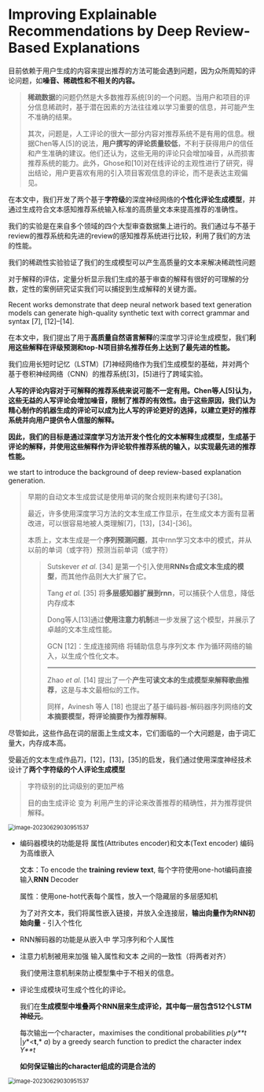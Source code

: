 # Improving Explainable Recommendations by Deep Review-Based Explanations

目前依赖于用户生成的内容来提出推荐的方法可能会遇到问题，因为众所周知的评论问题，如**噪音、稀疏性和不相关的内容。**

> **稀疏数据**的问题仍然是大多数推荐系统[9]的一个问题。当用户和项目的评分信息稀疏时，基于潜在因素的方法往往难以学习重要的信息，并可能产生不准确的结果。
>
> 其次，问题是，人工评论的很大一部分内容对推荐系统不是有用的信息。根据Chen等人[5]的说法，**用户撰写的评论质量较低**，不利于获得用户的信任和产生准确的建议。他们还认为，这些无用的评论只会增加噪音，从而损害推荐系统的能力。此外，Ghose和[10]对在线评论的主观性进行了研究，得出结论，用户更喜欢有用的引入项目客观信息的评论，而不是表达主观偏见。



在本文中，我们开发了两个基于**字符级**的深度神经网络的**个性化评论生成模型**，并通过生成符合文本感知推荐系统输入标准的高质量文本来提高推荐的准确性。



我们的实验是在来自多个领域的四个大型审查数据集上进行的。我们通过与不基于review的推荐系统和先进的review的感知推荐系统进行比较，利用了我们的方法的性能。



我们的稀疏性实验验证了我们的生成模型可以产生高质量的文本来解决稀疏性问题

对于解释的评估，定量分析显示我们生成的基于审查的解释有很好的可理解的分数，定性的案例研究证实我们可以捕捉到生成解释的关键方面。



Recent works demonstrate that deep neural network based text generation models can generate high-quality synthetic text with correct grammar and syntax [7], [12]–[14].



在本文中，我们提出了用于**高质量自然语言解释**的深度学习评论生成模型，我们**利用这些解释在评级预测和top-N项目排名推荐任务上达到了最先进的性能。**

我们应用长短时记忆（LSTM）[7]神经网络作为我们生成模型的基础，并对两个基于卷积神经网络（CNN）的推荐系统[3]，[5]进行了跨域实验。



**人写的评论内容对于可解释的推荐系统来说可能不一定有用。Chen等人[5]认为，这些无益的人写评论会增加噪音，限制了推荐的有效性。由于这些原因，我们认为精心制作的机器生成的评论可以成为比人写的评论更好的选择，以建立更好的推荐系统并向用户提供令人信服的解释。**



**因此，我们的目标是通过深度学习方法开发个性化的文本解释生成模型，生成基于评论的解释，并使用这些解释作为评论软件推荐系统的输入，以实现最先进的推荐性能。**



we start to introduce the background of deep review-based explanation generation.

> 早期的自动文本生成尝试是使用单词的聚合规则来构建句子[38]。
>
> 最近，许多使用深度学习方法的文本生成工作显示，在生成文本方面有显著改进，可以很容易地被人类理解[7]，[13]，[34]-[36]。
>
> 本质上，文本生成是一个**序列预测问题**，其中rnn学习文本中的模式，并从以前的单词（或字符）预测当前单词（或字符）
>
> >  Sutskever *et al.* [34] 是第一个引入使用**RNNs合成文本生成的模型**，而其他作品则大大扩展了它。
> >
> > Tang *et al.* [35] 将**多层感知器扩展到rnn**，可以捕获个人信息，降低内存成本
> >
> > Dong等人[13]通过**使用注意力机制**进一步发展了这个模型，并展示了卓越的文本生成性能。
> >
> > 
> >
> > GCN [12]：生成连接网络 将辅助信息与序列文本 作为循环网络的输入，以生成个性化文本。
> >
> > <hr>
> >
> >  Zhao *et al.* [14] 提出了一个**产生可读文本的生成模型来解释歌曲推荐**，这是与本文最相似的工作。
> >
> > 同样，Avinesh 等人 [18] 也提出了基于编码器-解码器序列网络的**文本摘要模型，将评论摘要作为推荐解释**。



尽管如此，这些作品在词的层面上生成文本，它们面临的一个大问题是，由于词汇量大，内存成本高。





受最近的文本生成作品7]，[12]，[13]，[35]的启发，我们通过使用深度神经技术设计了**两个字符级的个人评论生成模型**

> 字符级别的比词级别的更加严格
>
> 目的由生成评论 变为 利用产生的评论来改善推荐的精确性，并为推荐提供解释。



<img src="https://cdn.jsdelivr.net/gh/xin-fight/note_image@main/img/image-20230321115357103.png" alt="image-20230629030951537" style="zoom:80%;" />

* 编码器模块的功能是将 属性(Attributes encoder)和文本(Text encoder) 编码为高维嵌入

  文本：To encode the **training review text**, 每个字符使用one-hot编码直接输入**RNN** Decoder

  属性：使用one-hot代表每个属性，放入一个隐藏层的多层感知机

  ​			为了对齐文本，我们将属性嵌入链接，并放入全连接层，**输出向量作为RNN初始向量** - 引入个性化

* RNN解码器的功能是从嵌入中 学习序列和个人属性

* 注意力机制被用来加强 输入属性和文本 之间的一致性（将两者对齐）

  我们使用注意机制来防止模型集中于不相关的信息。

* 评论生成模块可生成个性化的评论。

  我们在**生成模型中堆叠两个RNN层来生成评论，其中每一层包含512个LSTM神经元**。

  每次输出一个character，maximises the conditional probabilities *p*(*y**t* |*y**<**t**,* *a*) by a greedy search function to predict the character index *Y**t* 

  

  **如何保证输出的character组成的词是合法的**



<img src="https://cdn.jsdelivr.net/gh/xin-fight/note_image@main/img/image-20230321143408027.png" alt="image-20230629030951537" style="zoom:80%;" />